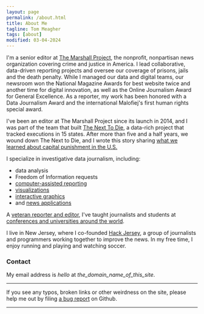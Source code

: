 ```yaml
---
layout: page
permalink: /about.html
title: About Me
tagline: Tom Meagher
tags: [about]
modified: 03-04-2024
---
```


I'm a senior editor at [The Marshall Project](https://www.themarshallproject.org/), the nonprofit, nonpartisan news organization covering crime and justice in America. I lead collaborative, data-driven reporting projects and oversee our coverage of prisons, jails and the death penalty. While I managed our data and digital teams, our newsroom won the National Magazine Awards for best website twice and another time for digital innovation, as well as the Online Journalism Award for General Excellence. As a reporter, my work has been honored with a Data Journalism Award and the international Malofiej's first human rights special award. 

I've been an editor at The Marshall Project since its launch in 2014, and I was part of the team that built [The Next To Die](https://www.themarshallproject.org/next-to-die), a data-rich project that tracked executions in 15 states. After more than five and a half years, we wound down The Next to Die, and I wrote this story sharing [what we learned about capital punishment in the U.S.](https://www.themarshallproject.org/2021/02/10/what-120-executions-tell-us-about-criminal-justice-in-america)

I specialize in investigative data journalism, including:

* data analysis
* Freedom of Information requests
* [computer-assisted reporting](https://www.themarshallproject.org/staff/tom-meagher)
* [visualizations](https://www.themarshallproject.org/staff/tom-meagher)
* [interactive graphics](clips.html)
* and [news applications](https://www.themarshallproject.org/next-to-die)

A [veteran reporter and editor](http://linkedin.com/in/tommeagher), I've taught journalists and students at [conferences and universities around the world](classes.html).

I live in New Jersey, where I co-founded [Hack Jersey](http://www.hackjersey.com/), a group of journalists and programmers working together to improve the news. In my free time, I enjoy running and playing and watching soccer.

### Contact
My email address is _hello_ at _the_domain_name_of_this_site_.

---
If you see any typos, broken links or other weirdness on the site, please help me out by filing [a bug report](https://github.com/tommeagher/tommeagher.github.io/issues) on Github.

<hr />
